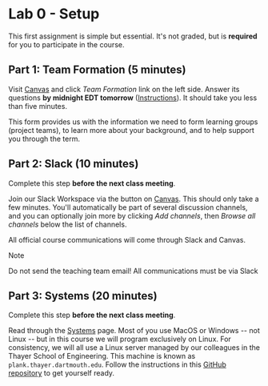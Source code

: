 # Lab 0 - Setup

This first assignment is simple but essential.
It's not graded, but is **required** for you to participate in the course.

## Part 1: Team Formation (5 minutes)

Visit [Canvas]({{canvas1}}) and click *Team Formation* link on the left side.
Answer its questions **by midnight EDT tomorrow** ([Instructions](https://services.dartmouth.edu/TDClient/1806/Portal/KB/ArticleDet?ID=128042)).
It should take you less than five minutes.

This form provides us with the information we need
to form learning groups (project teams),
to learn more about your background, 
and to help support you through the term.

## Part 2: Slack (10 minutes)
Complete this step **before the next class meeting**.

Join our Slack Workspace via the button on [Canvas]({{canvas1}}).
This should only take a few minutes.
You'll automatically be part of several discussion channels,
and you can optionally join more by clicking *Add channels*, then *Browse all channels* below the list of channels.

All official course communications will come through Slack and Canvas.

> [!NOTE]
> Do not send the teaching team email! All communications must be via Slack

## Part 3: Systems (20 minutes)
Complete this step **before the next class meeting**.

Read through the [Systems](https://github.com/CS50DartmouthSP25/home/blob/main/logistics/systems.md) page.
Most of you use MacOS or Windows -- not Linux -- but in this course we will program exclusively on Linux.
For consistency, we will all use a Linux server managed by our colleagues in the Thayer School of Engineering.
This machine is known as `plank.thayer.dartmouth.edu`.
Follow the instructions in this [GitHub repository](https://github.com/CS50DartmouthSP25/cs50-dev) to get yourself ready.
